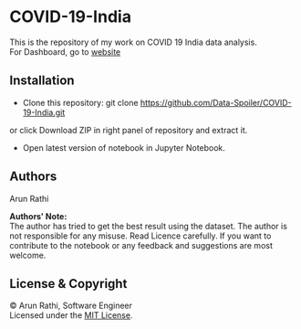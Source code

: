 # COVID-19-India
This is the repository of my work on COVID 19 India data analysis.<br/>
For Dashboard, go to [website](COVID19CaseStudy_India)

## Installation
* Clone this repository:
git clone https://github.com/Data-Spoiler/COVID-19-India.git<br>

or click Download ZIP in right panel of repository and extract it.
* Open latest version of notebook in Jupyter Notebook.


## Authors
Arun Rathi

**Authors' Note:**<br>
The author has tried to get the best result using the dataset. The author is not responsible for any misuse. Read Licence carefully. If you want to contribute to the notebook or any feedback and suggestions are most welcome.

## License & Copyright

&copy;
Arun Rathi, Software Engineer<br/>
Licensed under the [MIT License](LICENSE).
